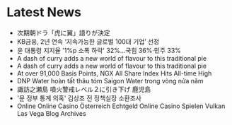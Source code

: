 # Latest News
-  次期朝ドラ「虎に翼」語りが決定
-  KB금융, 2년 연속 ‘지속가능한 글로벌 100대 기업’ 선정
-  윤 대통령 지지율 '1%p 소폭 하락' 32%…국힘 36%·민주 33%
-  A dash of curry adds a new world of flavour to this traditional pie
-  A dash of curry adds a new world of flavour to this traditional pie
-  At over 91,000 Basis Points, NGX All Share Index Hits All-time High
-  DNP Water hoàn tất thâu tóm Saigon Water trong vòng nửa năm
-  諏訪之瀬島 噴火警戒レベル２に引き下げ 鹿児島
-  '문 정부 통계 의혹' 김상조 전 정책실장 소환조사
-  Online Online Casino Österreich Echtgeld Online Casino Spielen Vulkan Las Vega Blog Archives
